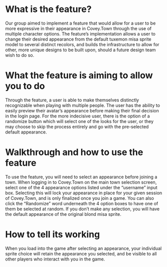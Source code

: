 # What is the feature?

Our group aimed to implement a feature that would allow for a user to be more expressive in their appearance in Covey.Town through the use of multiple character options. The feature’s implementation allows a user to change their desired appearance from the default tuxemon misa sprite model to several distinct recolors, and builds the infrastructure to allow for other, more unique designs to be built upon, should a future design team wish to do so.

# What the feature is aiming to allow you to do

Through the feature, a user is able to make themselves distinctly recognizable when playing with multiple people. The user has the ability to easily preview their avatar’s appearance before making their final decision in the login page. For the more indecisive user, there is the option of a randomize button which will select one of the looks for the user, or they may choose to skip the process entirely and go with the pre-selected default appearance.

# Walkthrough and how to use the feature

To use the feature, you will need to select an appearance before joining a town. When logging in to Covey.Town on the main town selection screen, select one of the 4 appearance options listed under the “username” input box. Selecting this will lock your appearance in place for your given session of Covey.Town, and is only finalized once you join a game. You can also click the “Randomize” word underneath the 4 option boxes to have one of them be selected at random. If you don’t make any selection, you will have the default appearance of the original blond misa sprite.

# How to tell its working

When you load into the game after selecting an appearance, your individual sprite choice will retain the appearance you selected, and be visible to all other players who interact with you in the game.
